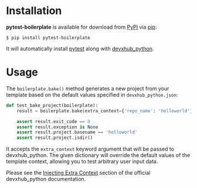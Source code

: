 # Installation

**pytest-boilerplate** is available for download from [PyPI] via [pip]:

```no-highlight
$ pip install pytest-boilerplate
```

It will automatically install [pytest] along with [devxhub_python].

  [PyPI]: https://pypi.python.org/pypi
  [devxhub_python]: https://github.com/devxhub_python/devxhub_python
  [pip]: https://pypi.python.org/pypi/pip/
  [pytest]: https://github.com/pytest-dev/pytest

# Usage

The ``boilerplate.bake()`` method generates a new project from your template based on the
default values specified in ``devxhub_python.json``:

```python
def test_bake_project(boilerplate):
    result = boilerplate.bake(extra_context={'repo_name': 'helloworld'})

    assert result.exit_code == 0
    assert result.exception is None
    assert result.project.basename == 'helloworld'
    assert result.project.isdir()
```

It accepts the ``extra_context`` keyword argument that will be
passed to devxhub_python. The given dictionary will override the default values
of the template context, allowing you to test arbitrary user input data.

Please see the [Injecting Extra Context] section of the
official devxhub_python documentation.

  [Injecting Extra Context]: https://devxhub_python.readthedocs.io/en/latest/advanced/injecting_context.html#injecting-extra-context

